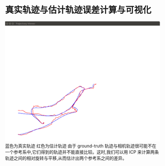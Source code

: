 # 真实轨迹与估计轨迹误差计算与可视化
<img src="result_img/ICP.png" alt="Tent-PCA">
蓝色为真实轨迹 红色为估计轨迹
由于 ground-truth 轨迹与相机轨迹很可能不在一个参考系中,它们得到的轨迹并不能直接比较。这时,我们可以用 ICP 来计算两条轨迹之间的相对旋转与平移,从而估计出两个参考系之间的差异。
